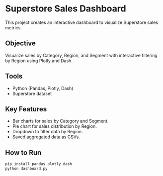 # Superstore Sales Dashboard

This project creates an interactive dashboard to visualize Superstore sales metrics.

## Objective
Visualize sales by Category, Region, and Segment with interactive filtering by Region using Plotly and Dash.

## Tools
- Python (Pandas, Plotly, Dash)
- Superstore dataset

## Key Features
- Bar charts for sales by Category and Segment.
- Pie chart for sales distribution by Region.
- Dropdown to filter data by Region.
- Saved aggregated data as CSVs.

## How to Run
```bash
pip install pandas plotly dash
python dashboard.py
